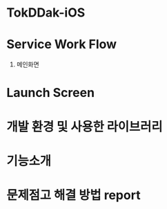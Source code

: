 # TokDDak-iOS


Service Work Flow
======

<ol>
  <li> 메인화면 </li>
  
  
</ol>

Launch Screen
======


개발 환경 및 사용한 라이브러리
=======

기능소개
======






문제점고 해결 방법 report
=====

